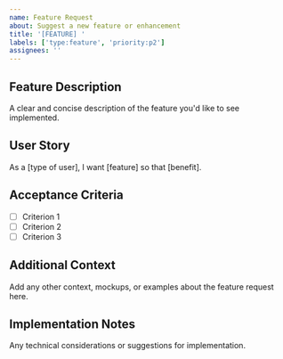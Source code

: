 ```yaml
---
name: Feature Request
about: Suggest a new feature or enhancement
title: '[FEATURE] '
labels: ['type:feature', 'priority:p2']
assignees: ''
---
```


## Feature Description
A clear and concise description of the feature you'd like to see implemented.

## User Story
As a [type of user], I want [feature] so that [benefit].

## Acceptance Criteria
- [ ] Criterion 1
- [ ] Criterion 2
- [ ] Criterion 3

## Additional Context
Add any other context, mockups, or examples about the feature request here.

## Implementation Notes
Any technical considerations or suggestions for implementation.
